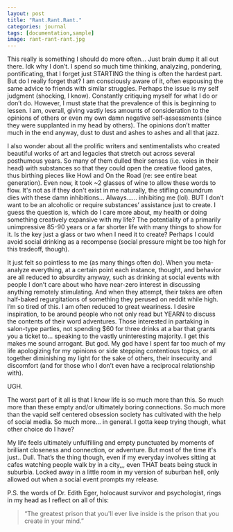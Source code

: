 ```yaml
---
layout: post
title: "Rant.Rant.Rant."
categories: journal
tags: [documentation,sample]
image: rant-rant-rant.jpg
---
```


This really is something I should do more often… Just brain dump it all out there. Idk why I don’t. I spend so much time thinking, analyzing, pondering, pontificating, that I forget just STARTING the thing is often the hardest part. But do I really forget that? I am consciously aware of it, often espousing the same advice to friends with similar struggles. Perhaps the issue is my self judgment (shocking, I know). Constantly critiquing myself for what I do or don’t do. However, I must state that the prevalence of this is beginning to lessen. I am, overall, giving vastly less amounts of consideration to the opinions of others or even my own damn negative self-assessments (since they were supplanted in my head by others). The opinions don’t matter much in the end anyway, dust to dust and ashes to ashes and all that jazz. 

I also wonder about all the prolific writers and sentimentalists who created beautiful works of art and legacies that stretch out across several posthumous years. So many of them dulled their senses (i.e. voies in their head) with substances so that they could open the creative flood gates, thus birthing pieces like Howl and On the Road (re: see entire beat generation). Even now, it took ~2 glasses of wine to allow these words to flow. It's not as if they don't exist in me naturally, the stifling conundrum dies with these damn inhibitions… Always…… inhibiting me (lol). BUT I don’t want to be an alcoholic or require substances’ assistance just to create. I guess the question is, which do I care more about, my health or doing something creatively expansive with my life? The potentiality of a primarily unimpressive 85-90 years or a far shorter life with many things to show for it. Is the key just a glass or two when I need it to create? Perhaps I could avoid social drinking as a recompense (social pressure might be too high for this tradeoff, though).

It just felt so pointless to me (as many things often do). When you meta-analyze everything, at a certain point each instance, thought, and behavior are all reduced to absurdity anyway, such as drinking at social events with people I don’t care about who have near-zero interest in discussing anything remotely stimulating. And when they attempt, their takes are often half-baked regurgitations of something they perused on reddit while high. I’m so tired of this. I am often reduced to great weariness. I desire inspiration, to be around people who not only read but YEARN to discuss the contents of their word adventures. Those interested in partaking in salon-type parties, not spending $60 for three drinks at a bar that grants you a ticket to… speaking to the vastly uninteresting majority. I get this makes me sound arrogant. But god. My god have I spent far too much of my life apologizing for my opinions or side stepping contentious topics, or all together diminishing my light for the sake of others, their insecurity and discomfort (and for those who I don’t even have a reciprocal relationship with).

UGH.

The worst part of it all is that I know life is so much more than this. So much more than these empty and/or ultimately boring connections. So much more than the vapid self centered obsession society has cultivated with the help of social media. So much more… in general. I gotta keep trying though, what other choice do I have?

My life feels ultimately unfulfilling and empty punctuated by moments of brilliant closeness and connection, or adventure. But most of the time it's just.. Dull. That’s the thing though, even if my everyday involves sitting at cafes watching people walk by in a city,,, even THAT beats being stuck in suburbia. Locked away in a little room in my version of suburban hell, only allowed out when a social event prompts my release. 

P.S. the words of Dr. Edith Eger, holocaust survivor and psychologist, rings in my head as I reflect on all of this:

> “The greatest prison that you'll ever live inside is the prison that you create in your mind.”  
